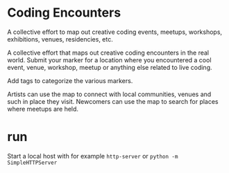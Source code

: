# Coding Encounters

A collective effort to map out creative coding events, meetups, workshops, exhibitions, venues, residencies, etc.

A collective effort that maps out creative coding encounters in the real world. Submit your marker for a location where you encountered a cool event, venue, workshop, meetup or anything else related to live coding.

Add tags to categorize the various markers.

Artists can use the map to connect with local communities, venues and such in place they visit. Newcomers can use the map to search for places where meetups are held.

# run

Start a local host with for example `http-server` or `python -m SimpleHTTPServer`
